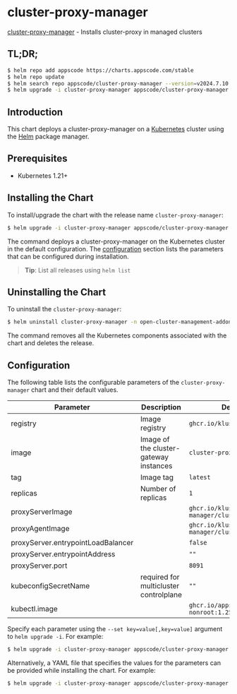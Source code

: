 # cluster-proxy-manager

[cluster-proxy-manager](https://github.com/kluster-manager/cluster-proxy) - Installs cluster-proxy in managed clusters

## TL;DR;

```bash
$ helm repo add appscode https://charts.appscode.com/stable
$ helm repo update
$ helm search repo appscode/cluster-proxy-manager --version=v2024.7.10
$ helm upgrade -i cluster-proxy-manager appscode/cluster-proxy-manager -n open-cluster-management-addon --create-namespace --version=v2024.7.10
```

## Introduction

This chart deploys a cluster-proxy-manager on a [Kubernetes](http://kubernetes.io) cluster using the [Helm](https://helm.sh) package manager.

## Prerequisites

- Kubernetes 1.21+

## Installing the Chart

To install/upgrade the chart with the release name `cluster-proxy-manager`:

```bash
$ helm upgrade -i cluster-proxy-manager appscode/cluster-proxy-manager -n open-cluster-management-addon --create-namespace --version=v2024.7.10
```

The command deploys a cluster-proxy-manager on the Kubernetes cluster in the default configuration. The [configuration](#configuration) section lists the parameters that can be configured during installation.

> **Tip**: List all releases using `helm list`

## Uninstalling the Chart

To uninstall the `cluster-proxy-manager`:

```bash
$ helm uninstall cluster-proxy-manager -n open-cluster-management-addon
```

The command removes all the Kubernetes components associated with the chart and deletes the release.

## Configuration

The following table lists the configurable parameters of the `cluster-proxy-manager` chart and their default values.

|             Parameter              |              Description               |                      Default                       |
|------------------------------------|----------------------------------------|----------------------------------------------------|
| registry                           | Image registry                         | <code>ghcr.io/kluster-manager</code>               |
| image                              | Image of the cluster-gateway instances | <code>cluster-proxy</code>                         |
| tag                                | Image tag                              | <code>latest</code>                                |
| replicas                           | Number of replicas                     | <code>1</code>                                     |
| proxyServerImage                   |                                        | <code>ghcr.io/kluster-manager/cluster-proxy</code> |
| proxyAgentImage                    |                                        | <code>ghcr.io/kluster-manager/cluster-proxy</code> |
| proxyServer.entrypointLoadBalancer |                                        | <code>false</code>                                 |
| proxyServer.entrypointAddress      |                                        | <code>""</code>                                    |
| proxyServer.port                   |                                        | <code>8091</code>                                  |
| kubeconfigSecretName               | required for multicluster controlplane | <code>""</code>                                    |
| kubectl.image                      |                                        | <code>ghcr.io/appscode/kubectl-nonroot:1.25</code> |


Specify each parameter using the `--set key=value[,key=value]` argument to `helm upgrade -i`. For example:

```bash
$ helm upgrade -i cluster-proxy-manager appscode/cluster-proxy-manager -n open-cluster-management-addon --create-namespace --version=v2024.7.10 --set registry=ghcr.io/kluster-manager
```

Alternatively, a YAML file that specifies the values for the parameters can be provided while
installing the chart. For example:

```bash
$ helm upgrade -i cluster-proxy-manager appscode/cluster-proxy-manager -n open-cluster-management-addon --create-namespace --version=v2024.7.10 --values values.yaml
```
